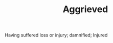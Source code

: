 ---
title: Aggrieved
permalink: "/definitions/aggrieved.html"
body: Having suffered loss or injury; damnified; Injured
published_at: '2018-07-07'
layout: post
---